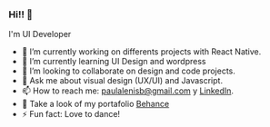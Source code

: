 ### Hi!! 👋

I'm UI Developer


- 🔭 I’m currently working on differents projects with React Native.
- 🌱 I’m currently learning UI Design and wordpress
- 👯 I’m looking to collaborate on design and code projects.
- 💬 Ask me about visual design (UX/UI) and Javascript.
- 📫 How to reach me: <a href="paulalenisb@gmail.com">paulalenisb@gmail.com</a> y [LinkedIn](https://www.linkedin.com/in/paulalenisb/).
- 🎨 Take a look of my portafolio [Behance](https://www.behance.net/paulalenis)
- ⚡ Fun fact: Love to dance!



<!--
**paulalenisb/PaulaLenisB** is a ✨ _special_ ✨ repository because its `README.md` (this file) appears on your GitHub profile.

Here are some ideas to get you started:

- 🔭 I’m currently working on ...
- 🌱 I’m currently learning ...
- 👯 I’m looking to collaborate on ...
- 🤔 I’m looking for help with ...
- 💬 Ask me about ...
- 📫 How to reach me: ...
- 😄 Pronouns: ...
- ⚡ Fun fact: ...
-->
